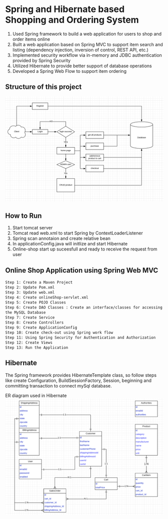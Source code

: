 # Spring and Hibernate based Shopping and Ordering System

1. Used Spring framework to build a web application for users to shop and order items online
2. Built a web application based on Spring MVC to support item search and listing (dependency injection, inversion of control, REST API, etc.)
3. Implemented security workflow via in-memory and JDBC authentication provided by Spring Security 
4. Utilized Hibernate to provide better support of database operations
5. Developed a Spring Web Flow to support item ordering

## Structure of this project
![](images/structure.png)

## How to Run 

1. Start tomcat server
2. Tomcat read web.xml to start Spring by ContextLoaderListener
3. Spring scan annotaion and create relative bean 
4. In applicationConfig.java will initlize and start Hibernate
5. Online-shop start up suceesfull and ready to receive the request from user

## Online Shop Application using Spring Web MVC

```
Step 1: Create a Maven Project
Step 2: Update Pom.xml
Step 3: Update web.xml
Step 4: Create onlineShop-servlet.xml
Step 5: Create POJO Classes 
Step 6: Create DAO Classes : Create an interface/classes for accessing the MySQL Database
Step 7: Create Service
Step 8: Create Controllers
Step 9: Create ApplicationConfig
Step 10: Create check-out using Spring work flow
Step 11: Using Spring Security for Authentication and Authorization
Step 12: Create Views
Step 13: Run the Application 

```

## Hibernate 

The Spring framework provides HibernateTemplate class, so follow steps like create Configuration, BuildSessionFactory, Session, beginning and 
committing transaction to connect mySql database.
 
ER diagram used in Hibernate 
![](images/ER.png)






